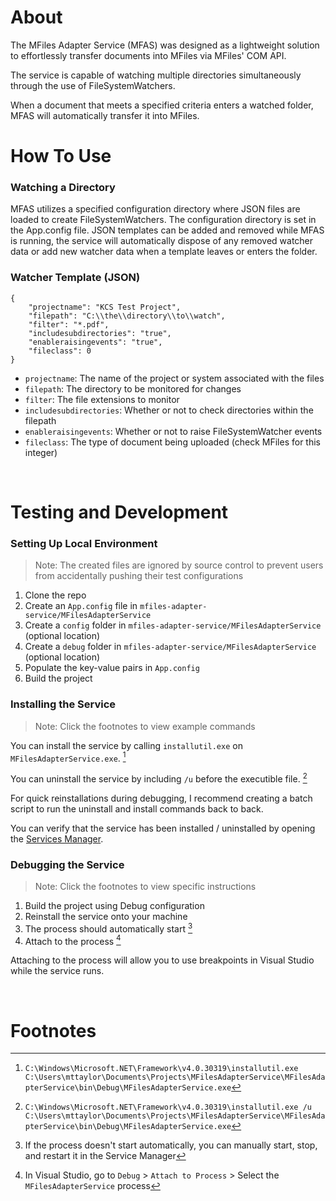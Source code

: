 # About
The MFiles Adapter Service (MFAS) was designed as a lightweight solution to effortlessly transfer documents into MFiles via MFiles' COM API.

The service is capable of watching multiple directories simultaneously through the use of FileSystemWatchers.

When a document that meets a specified criteria enters a watched folder, MFAS will automatically transfer it into MFiles.
<br>

# How To Use

### Watching a Directory
MFAS utilizes a specified configuration directory where JSON files are loaded to create FileSystemWatchers. The configuration directory is set in the App.config file. JSON templates can be added and removed while MFAS is running, the service will automatically dispose of any removed watcher data or add new watcher data when a template leaves or enters the folder.

### Watcher Template (JSON)
    {
		"projectname": "KCS Test Project",
		"filepath": "C:\\the\\directory\\to\\watch",
		"filter": "*.pdf",
		"includesubdirectories": "true",
		"enableraisingevents": "true",
		"fileclass": 0
    }

- `projectname`: The name of the project or system associated with the files
- `filepath`: The directory to be monitored for changes
- `filter`: The file extensions to monitor
- `includesubdirectories`: Whether or not to check directories within the filepath
- `enableraisingevents`: Whether or not to raise FileSystemWatcher events
- `fileclass`: The type of document being uploaded (check MFiles for this integer)

<br>

# Testing and Development

### Setting Up Local Environment
> Note: The created files are ignored by source control to prevent users from accidentally pushing their test configurations

1. Clone the repo 
2. Create an `App.config` file in `mfiles-adapter-service/MFilesAdapterService`
3. Create a `config` folder in `mfiles-adapter-service/MFilesAdapterService` (optional location)
4. Create a `debug` folder in `mfiles-adapter-service/MFilesAdapterService` (optional location)
5. Populate the key-value pairs in `App.config`
6. Build the project

### Installing the Service
> Note: Click the footnotes to view example commands

You can install the service by calling `installutil.exe` on `MFilesAdapterService.exe`. [^1]

You can uninstall the service by including `/u` before the executible file. [^2]

For quick reinstallations during debugging, I recommend creating a batch script to run the uninstall and install commands back to back.

You can verify that the service has been installed / uninstalled by opening the <a href="https://www.thewindowsclub.com/open-windows-services" title="Hobbit lifestyles">Services Manager</a>.

### Debugging the Service
> Note: Click the footnotes to view specific instructions

1. Build the project using Debug configuration
2. Reinstall the service onto your machine
3. The process should automatically start [^3]
4. Attach to the process [^4]

Attaching to the process will allow you to use breakpoints in Visual Studio while the service runs.

<br>

# Footnotes
[^1]: `C:\Windows\Microsoft.NET\Framework\v4.0.30319\installutil.exe C:\Users\mttaylor\Documents\Projects\MFilesAdapterService\MFilesAdapterService\bin\Debug\MFilesAdapterService.exe`
[^2]: `C:\Windows\Microsoft.NET\Framework\v4.0.30319\installutil.exe /u C:\Users\mttaylor\Documents\Projects\MFilesAdapterService\MFilesAdapterService\bin\Debug\MFilesAdapterService.exe`
[^3]: If the process doesn't start automatically, you can manually start, stop, and restart it in the Service Manager
[^4]: In Visual Studio, go to `Debug` > `Attach to Process` > Select the `MFilesAdapterService` process
